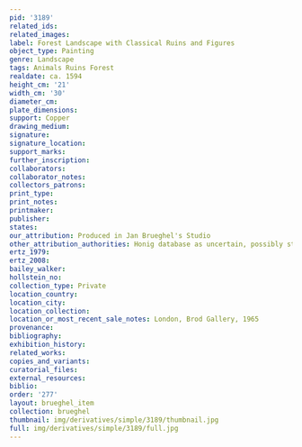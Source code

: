 ```yaml
---
pid: '3189'
related_ids: 
related_images: 
label: Forest Landscape with Classical Ruins and Figures
object_type: Painting
genre: Landscape
tags: Animals Ruins Forest
realdate: ca. 1594
height_cm: '21'
width_cm: '30'
diameter_cm: 
plate_dimensions: 
support: Copper
drawing_medium: 
signature: 
signature_location: 
support_marks: 
further_inscription: 
collaborators: 
collaborator_notes: 
collectors_patrons: 
print_type: 
print_notes: 
printmaker: 
publisher: 
states: 
our_attribution: Produced in Jan Brueghel's Studio
other_attribution_authorities: Honig database as uncertain, possibly studio
ertz_1979: 
ertz_2008: 
bailey_walker: 
hollstein_no: 
collection_type: Private
location_country: 
location_city: 
location_collection: 
location_or_most_recent_sale_notes: London, Brod Gallery, 1965
provenance: 
bibliography: 
exhibition_history: 
related_works: 
copies_and_variants: 
curatorial_files: 
external_resources: 
biblio: 
order: '277'
layout: brueghel_item
collection: brueghel
thumbnail: img/derivatives/simple/3189/thumbnail.jpg
full: img/derivatives/simple/3189/full.jpg
---
```

